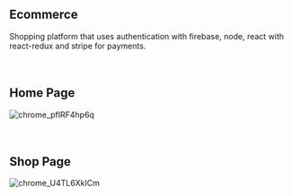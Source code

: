 ## Ecommerce

Shopping platform that uses authentication with firebase, node, react with react-redux and stripe for payments.
<br/>
<br/>
<br/>
## Home Page

![chrome_pfIRF4hp6q](https://user-images.githubusercontent.com/30669012/81877277-02d07580-955b-11ea-85d5-bc5da77e458e.png)
<br/>
<br/>
<br/>
## Shop Page

![chrome_U4TL6XkICm](https://user-images.githubusercontent.com/30669012/81877288-0663fc80-955b-11ea-8266-7e3e3c668e3d.png)

